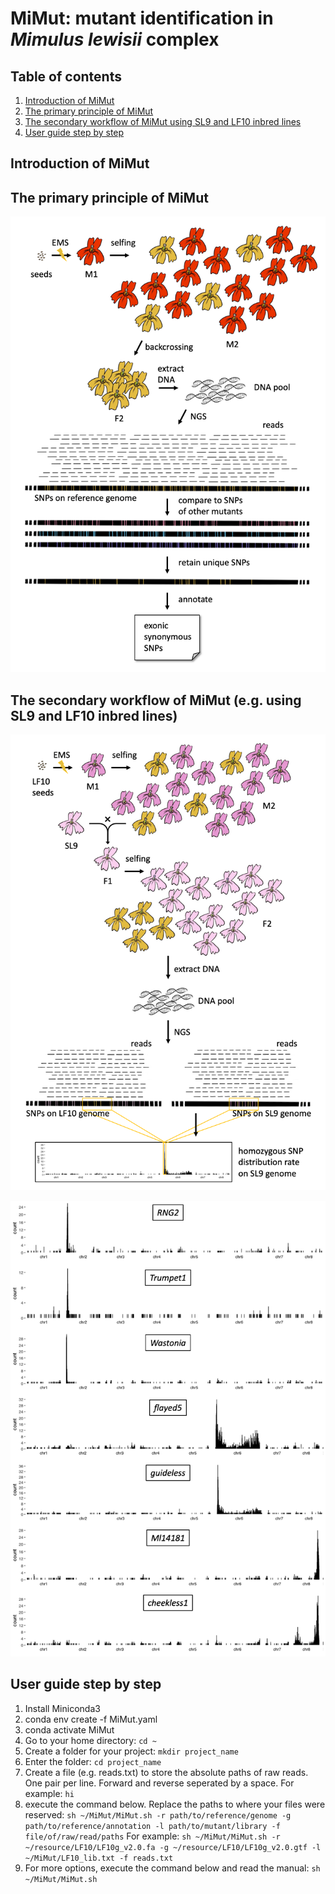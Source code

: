 # MiMut: mutant identification in *Mimulus lewisii* complex

## Table of contents

1. [Introduction of MiMut](https://github.com/qslin/MiMut/blob/main/README.md#introduction-of-MiMut)
2. [The primary principle of MiMut](https://github.com/qslin/MiMut/blob/main/README.md#the-primary-principle-of-mimut)
3. [The secondary workflow of MiMut using SL9 and LF10 inbred lines](https://github.com/qslin/MiMut/blob/main/README.md#the-secondary-workflow-of-mimut-using-sl9-and-lf10-inbred-lines)
4. [User guide step by step](https://github.com/qslin/MiMut/blob/main/README.md#user-guide-step-by-step)

## Introduction of MiMut

## The primary principle of MiMut

![Figure_1](https://github.com/qslin/MiMut/blob/main/figures/Figure1.png?raw=true)

## The secondary workflow of MiMut (e.g. using SL9 and LF10 inbred lines)

![Figure_2](https://github.com/qslin/MiMut/blob/main/figures/Figure2.png?raw=true)

![Figure_3](https://github.com/qslin/MiMut/blob/main/figures/Figure3.png?raw=true)

## User guide step by step

1. Install Miniconda3 
2. conda env create -f MiMut.yaml
3. conda activate MiMut
4. Go to your home directory:
`cd ~`
5. Create a folder for your project:
`mkdir project_name`
6. Enter the folder:
`cd project_name`
7. Create a file (e.g. reads.txt) to store the absolute paths of raw reads. One pair per line. Forward and reverse seperated by a space. For example:
`hi`
8. execute the command below. Replace the paths to where your files were reserved:
`sh ~/MiMut/MiMut.sh -r path/to/reference/genome -g path/to/reference/annotation -l path/to/mutant/library -f file/of/raw/read/paths`
For example: 
`sh ~/MiMut/MiMut.sh -r ~/resource/LF10/LF10g_v2.0.fa -g ~/resource/LF10/LF10g_v2.0.gtf -l ~/MiMut/LF10_lib.txt -f reads.txt`
9. For more options, execute the command below and read the manual:
`sh ~/MiMut/MiMut.sh`



